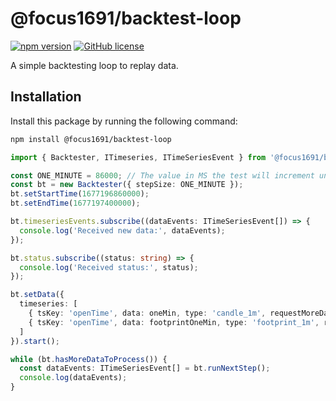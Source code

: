 # @focus1691/backtest-loop

[![npm version](https://badge.fury.io/js/%40focus1691%2Fbacktest-loop.svg)](https://www.npmjs.com/package/@focus1691/backtest-loop)
[![GitHub license](https://img.shields.io/github/license/focus1691/backtest-loop.svg)](https://github.com/focus1691/backtest-loop/blob/master/LICENSE)

A simple backtesting loop to replay data.

## Installation

Install this package by running the following command:

```bash
npm install @focus1691/backtest-loop
```

```ts
import { Backtester, ITimeseries, ITimeSeriesEvent } from '@focus1691/backtest-loop';

const ONE_MINUTE = 86000; // The value in MS the test will increment until finishing
const bt = new Backtester({ stepSize: ONE_MINUTE });
bt.setStartTime(1677196860000);
bt.setEndTime(1677197400000);

bt.timeseriesEvents.subscribe((dataEvents: ITimeSeriesEvent[]) => {
  console.log('Received new data:', dataEvents);
});

bt.status.subscribe((status: string) => {
  console.log('Received status:', status);
});

bt.setData({
  timeseries: [
    { tsKey: 'openTime', data: oneMin, type: 'candle_1m', requestMoreData: false, isComplete: false },
    { tsKey: 'openTime', data: footprintOneMin, type: 'footprint_1m', requestMoreData: false, isComplete: false },
  ]
}).start();

while (bt.hasMoreDataToProcess()) {
  const dataEvents: ITimeSeriesEvent[] = bt.runNextStep();
  console.log(dataEvents);
}

```
